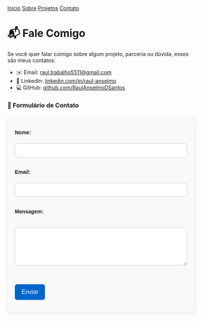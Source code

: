 <nav class="navbar">
  <a href="/RaulAnselmoPortfolio">Início</a>
  <a href="/RaulAnselmoPortfolio/sobre">Sobre</a>
  <a href="/RaulAnselmoPortfolio/projetos">Projetos</a>
  <a href="/RaulAnselmoPortfolio/contato">Contato</a>
</nav>


# 📬 Fale Comigo

Se você quer falar comigo sobre algum projeto, parceria ou dúvida, esses são meus contatos:

- ✉️ Email: [raul.trabalho5511@gmail.com](mailto:raul.trabalho5511@gmail.com)
- 💼 LinkedIn: [linkedin.com/in/raul-anselmo](https://linkedin.com/in/raul-anselmo)
- 💻 GitHub: [github.com/RaulAnselmoDSantos](https://github.com/RaulAnselmoDSantos)

### 📩 Formulário de Contato

<style>
  form {
    max-width: 500px;
    margin: 20px auto;
    background: #f9f9f9;
    padding: 20px;
    border-radius: 12px;
    box-shadow: 0 2px 8px rgba(0,0,0,0.1);
    font-family: sans-serif;
  }

  label {
    font-weight: bold;
    display: block;
    margin-top: 15px;
  }

  input, textarea {
    width: 100%;
    padding: 10px;
    margin-top: 5px;
    border: 1px solid #ccc;
    border-radius: 6px;
    font-size: 14px;
    box-sizing: border-box;
  }

  button {
    margin-top: 20px;
    background-color: #0066cc;
    color: white;
    border: none;
    padding: 12px 18px;
    font-size: 16px;
    border-radius: 6px;
    cursor: pointer;
  }

  button:hover {
    background-color: #004c99;
  }
</style>

<form action="https://formsubmit.co/raul.trabalho5511@gmail.com" method="POST">

 <input type="hidden" name="_redirect" value="https://raulanselmodsantos.github.io/RaulAnselmoPortfolio/contato.html">

  <label>Nome:</label><br>
  <input type="text" name="name" required><br><br>

  <label>Email:</label><br>
  <input type="email" name="email" required><br><br>

  <label>Mensagem:</label><br>
  <textarea name="message" rows="5" required></textarea><br><br>

  <button type="submit">Enviar</button>
</form>